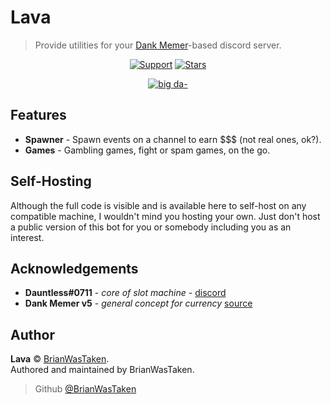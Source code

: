 # Lava

> Provide utilities for your [Dank Memer](https://dankmemer.lol 'Visit Site')-based discord server.

<div align="center">
  
[![Support](https://img.shields.io/discord/691416705917779999?color=fb8b23&label=Support&style=for-the-badge)](https://discord.gg/memer)
[![Stars](https://img.shields.io/github/stars/BrianWasTkn/lava?color=FB8B23&logo=github&style=for-the-badge)](.)

[![big da-](https://forthebadge.com/images/badges/made-with-typescript.svg)](https://typescriptlang.org)

</div>

## Features

- **Spawner** - Spawn events on a channel to earn $$$ (not real ones, ok?).
- **Games** - Gambling games, fight or spam games, on the go.

## Self-Hosting

Although the full code is visible and is available here to self-host on any compatible machine, I wouldn't mind you hosting your own. Just don't host a public version of this bot for you or somebody including you as an interest.

## Acknowledgements

- **Dauntless#0711** - _core of slot machine_ - [discord](https://discord.com/invite/Ha7pRB4)
- **Dank Memer v5** - _general concept for currency_ [source](https://dankmemer.lol/source)

## Author

**Lava** © [BrianWasTaken](https://github.com/BrianWasTkn).\
Authored and maintained by BrianWasTaken.

> Github [@BrianWasTaken](https://github.com/BrianWasTkn)
